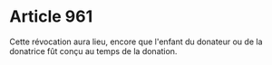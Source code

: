 # Article 961

Cette révocation aura lieu, encore que l'enfant du donateur ou de la donatrice fût conçu au temps de la donation.